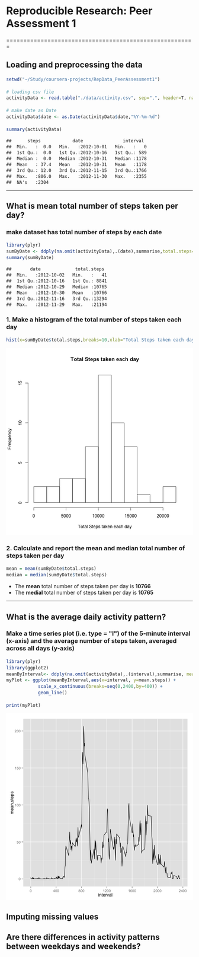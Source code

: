 # Reproducible Research: Peer Assessment 1
=======================================================


## Loading and preprocessing the data


```r
setwd("~/Study/coursera-projects/RepData_PeerAssessment1")

# loading csv file
activityData <- read.table("./data/activity.csv", sep=",", header=T, na.strings="NA",stringsAsFactors=F)

# make date as Date
activityData$date <- as.Date(activityData$date,"%Y-%m-%d")

summary(activityData)
```

```
##      steps            date               interval   
##  Min.   :  0.0   Min.   :2012-10-01   Min.   :   0  
##  1st Qu.:  0.0   1st Qu.:2012-10-16   1st Qu.: 589  
##  Median :  0.0   Median :2012-10-31   Median :1178  
##  Mean   : 37.4   Mean   :2012-10-31   Mean   :1178  
##  3rd Qu.: 12.0   3rd Qu.:2012-11-15   3rd Qu.:1766  
##  Max.   :806.0   Max.   :2012-11-30   Max.   :2355  
##  NA's   :2304
```

-------------------------------------------------------

## What is mean total number of steps taken per day?

### make dataset has total number of steps by each date

```r
library(plyr)
sumByDate <- ddply(na.omit(activityData),.(date),summarise,total.steps=sum(steps))
summary(sumByDate)
```

```
##       date             total.steps   
##  Min.   :2012-10-02   Min.   :   41  
##  1st Qu.:2012-10-16   1st Qu.: 8841  
##  Median :2012-10-29   Median :10765  
##  Mean   :2012-10-30   Mean   :10766  
##  3rd Qu.:2012-11-16   3rd Qu.:13294  
##  Max.   :2012-11-29   Max.   :21194
```

### 1. Make a histogram of the total number of steps taken each day

```r
hist(x=sumByDate$total.steps,breaks=10,xlab="Total Steps taken each day",main="Total Steps taken each day")
```

![plot of chunk unnamed-chunk-2](figure/unnamed-chunk-2.png) 

### 2. Calculate and report the mean and median total number of steps taken per day

```r
mean = mean(sumByDate$total.steps)
median = median(sumByDate$total.steps)
```
- The **mean** total number of steps taken per day is **10766**
- The **medial** total number of steps taken per day is **10765**

-------------------------------------------------------

## What is the average daily activity pattern?
### Make a time series plot (i.e. type = "l") of the 5-minute interval (x-axis) and the average number of steps taken, averaged across all days (y-axis)


```r
library(plyr)
library(ggplot2)
meanByInterval<- ddply(na.omit(activityData),.(interval),summarise, mean.steps=mean(steps))
myPlot <- ggplot(meanByInterval,aes(x=interval, y=mean.steps)) + 
            scale_x_continuous(breaks=seq(0,2400,by=400)) + 
            geom_line() 

print(myPlot)
```

![plot of chunk unnamed-chunk-4](figure/unnamed-chunk-4.png) 


## Imputing missing values



## Are there differences in activity patterns between weekdays and weekends?
